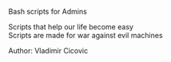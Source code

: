 Bash scripts for Admins


Scripts that help our life become easy</br>
Scripts are made for war against evil machines


Author: Vladimir Cicovic 
